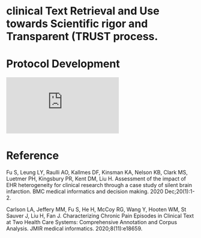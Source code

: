 # clinical Text Retrieval and Use towards Scientific rigor and Transparent (TRUST process.


# Protocol Development
![alt text](https://github.com/OHNLP/annotation-best-practices/blob/main/TRUST%20process/1-Protocol-Development-3.pdf)



# Reference
Fu S, Leung LY, Raulli AO, Kallmes DF, Kinsman KA, Nelson KB, Clark MS, Luetmer PH, Kingsbury PR, Kent DM, Liu H. Assessment of the impact of EHR heterogeneity for clinical research through a case study of silent brain infarction. BMC medical informatics and decision making. 2020 Dec;20(1):1-2.

Carlson LA, Jeffery MM, Fu S, He H, McCoy RG, Wang Y, Hooten WM, St Sauver J, Liu H, Fan J. Characterizing Chronic Pain Episodes in Clinical Text at Two Health Care Systems: Comprehensive Annotation and Corpus Analysis. JMIR medical informatics. 2020;8(11):e18659.

